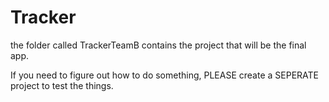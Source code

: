 Tracker
=======


the folder called TrackerTeamB contains the project that will be the final app.

If you need to figure out how to do something, PLEASE create a SEPERATE project to test the things.